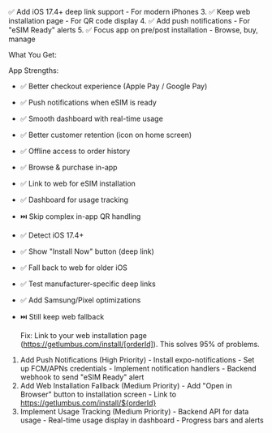  ✅ Add iOS 17.4+ deep link support - For modern iPhones
  3. ✅ Keep web installation page - For QR code display
  4. ✅ Add push notifications - For "eSIM Ready" alerts
  5. ✅ Focus app on pre/post installation - Browse, buy, manage

  What You Get:

  App Strengths:
  - ✅ Better checkout experience (Apple Pay / Google Pay)
  - ✅ Push notifications when eSIM is ready
  - ✅ Smooth dashboard with real-time usage
  - ✅ Better customer retention (icon on home screen)
  - ✅ Offline access to order history



  - ✅ Browse & purchase in-app
  - ✅ Link to web for eSIM installation
  - ✅ Dashboard for usage tracking
  - ⏭️ Skip complex in-app QR handling


  - ✅ Detect iOS 17.4+
  - ✅ Show "Install Now" button (deep link)
  - ✅ Fall back to web for older iOS

 

  - ✅ Test manufacturer-specific deep links
  - ✅ Add Samsung/Pixel optimizations
  - ⏭️ Still keep web fallback

    Fix: Link to your web installation page (https://getlumbus.com/install/[orderId]). This
  solves 95% of problems.


   1. Add Push Notifications (High Priority)
    - Install expo-notifications
    - Set up FCM/APNs credentials
    - Implement notification handlers
    - Backend webhook to send "eSIM Ready" alert
  2. Add Web Installation Fallback (Medium Priority)
    - Add "Open in Browser" button to installation screen
    - Link to https://getlumbus.com/install/${orderId}
  3. Implement Usage Tracking (Medium Priority)
    - Backend API for data usage
    - Real-time usage display in dashboard
    - Progress bars and alerts